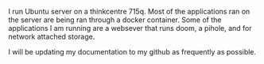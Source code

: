 I run Ubuntu server on a thinkcentre 715q. Most of the applications ran on the server are being ran through a docker container. Some of the applications I am running are a websever that runs doom, a pihole, and for network attached storage.

I will be updating my documentation to my github as frequently as possible.
